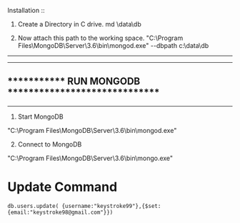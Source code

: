 Installation ::

1. Create a Directory in C drive.
md \data\db

2. Now attach this path to the working space.
"C:\Program Files\MongoDB\Server\3.6\bin\mongod.exe" --dbpath c:\data\db

-----------------------------------------------------
-----------------------------------------------------
*********** RUN MONGODB *****************************
-----------------------------------------------------
-----------------------------------------------------

1. Start MongoDB

"C:\Program Files\MongoDB\Server\3.6\bin\mongod.exe"

2. Connect to MongoDB

"C:\Program Files\MongoDB\Server\3.6\bin\mongo.exe"


# Update Command

```
db.users.update( {username:"keystroke99"},{$set: {email:"keystroke98@gmail.com"}})
```
